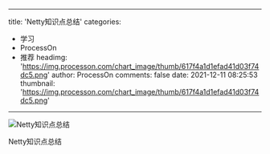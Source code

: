 
---
title: 'Netty知识点总结'
categories: 
 - 学习
 - ProcessOn
 - 推荐
headimg: 'https://img.processon.com/chart_image/thumb/617f4a1d1efad41d03f74dc5.png'
author: ProcessOn
comments: false
date: 2021-12-11 08:25:53
thumbnail: 'https://img.processon.com/chart_image/thumb/617f4a1d1efad41d03f74dc5.png'
---

<div>   
<img class="thumb" alt="Netty知识点总结" src="https://img.processon.com/chart_image/thumb/617f4a1d1efad41d03f74dc5.png" referrerpolicy="no-referrer">
<p>Netty知识点总结</p>  
</div>
            
